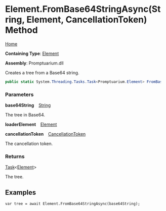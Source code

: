 # Element\.FromBase64StringAsync\(String, Element, CancellationToken\) Method

[Home](../../../README.md)

**Containing Type**: [Element](../README.md)

**Assembly**: Promptuarium\.dll

  
Creates a tree from a Base64 string\.

```csharp
public static System.Threading.Tasks.Task<Promptuarium.Element> FromBase64StringAsync(string base64String, Promptuarium.Element loaderElement = null, System.Threading.CancellationToken cancellationToken = default)
```

### Parameters

**base64String** &ensp; [String](https://docs.microsoft.com/en-us/dotnet/api/system.string)

The tree in Base64\.

**loaderElement** &ensp; [Element](../README.md)

**cancellationToken** &ensp; [CancellationToken](https://docs.microsoft.com/en-us/dotnet/api/system.threading.cancellationtoken)

The cancellation token\.

### Returns

[Task](https://docs.microsoft.com/en-us/dotnet/api/system.threading.tasks.task-1)\<[Element](../README.md)\>

The tree\.

## Examples

```
var tree = await Element.FromBase64StringAsync(base64String);
```

